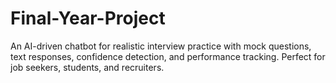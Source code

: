 # Final-Year-Project
An AI-driven chatbot for realistic interview practice with mock questions, text responses, confidence detection, and performance tracking. Perfect for job seekers, students, and recruiters.
